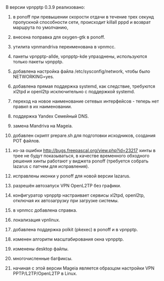В версии vpnpptp 0.3.9 реализовано:

1) в ponoff при превышении скорости отдачи в течение трех секунд пропускной способности сети, происходит killall pppd и возврат маршрута по умолчанию,

2) внесена поправка для oxygen-gtk в ponoff.

3) утилита vpnmandriva переименована в vpnmcc.

4) пакеты vpnpptp-allde, vpnpptp-kde упразднены, используются только пакеты vpnpptp.

5) добавлена настройка файла /etc/sysconfig/network, чтобы было NETWORKING=yes.

6) добавлена прямая поддержка systemd, как следствие, требуются xl2tpd и openl2tp исключительно с поддержкой systemd.

7) переход на новое наименование сетевых интерфейсов - теперь нет правил в их наименовании.

8) поддержка Yandex Семейный DNS.

9) замена Mandriva на Mageia.

10) добавлен скрипт prepare.sh для подготовки исходников, создания POT файлов.

11) из-за ошибки http://bugs.freepascal.org/view.php?id=23217 хинты в трее не будут показываться, в качестве временного обходного решения хинты работают у виджета ponoff (требуется собрать lazarus с патчем для исправления).

12) исправлены иконки у ponoff для новой версии lazarus.

13) разрешён автозапуск VPN OpenL2TP без графики.

14) конфигуратор vpnpptp настраивает сервисы xl2tpd, openl2tp, отключая их автозагрузку при загрузке системы.

15) в vpnmcc добавлена справка.

16) локализация vpnlinux.

17) добавлена поддержка polkit (pkexec) в ponoff и в vpnpptp.

18) изменен алгоритм масштабирования окна vpnpptp.

19) изменены desktop файлы.

20) многочисленные багфиксы.

21) начиная с этой версии Mageia является образцом настройки VPN PPTP/L2TP/OpenL2TP в Linux.